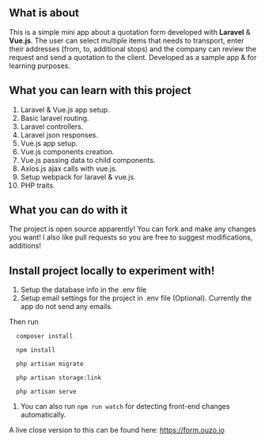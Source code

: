 ## What is about

This is a simple mini app about a quotation form developed with **Laravel** & **Vue.js**. The user can select multiple items that needs to transport, enter their addresses (from, to, additional stops) and the company can review the request and send a quotation to the client. Developed as a sample app & for learning purposes.


## What you can learn with this project

1. Laravel & Vue.js app setup.
1. Basic laravel routing.
1. Laravel controllers.
1. Laravel json responses.
1. Vue.js app setup.
1. Vue.js components creation.
1. Vue.js passing data to child components.
1. Axios.js ajax calls with vue.js.
1. Setup webpack for laravel & vue.js.
1. PHP traits.


## What you can do with it

The project is open source apparently! You can fork and make any changes you want! I also like pull requests so you are free to suggest modifications, additions!


## Install project locally to experiment with!

1. Setup the database info in the .env file
1. Setup email settings for the project in .env file (Optional). Currently the app do not send any emails.

Then run
```
  composer install
  
  npm install
  
  php artisan migrate

  php artisan storage:link
  
  php artisan serve
```

1. You can also run ```npm run watch``` for detecting front-end changes automatically.


A live close version to this can be found here: https://form.ouzo.io


